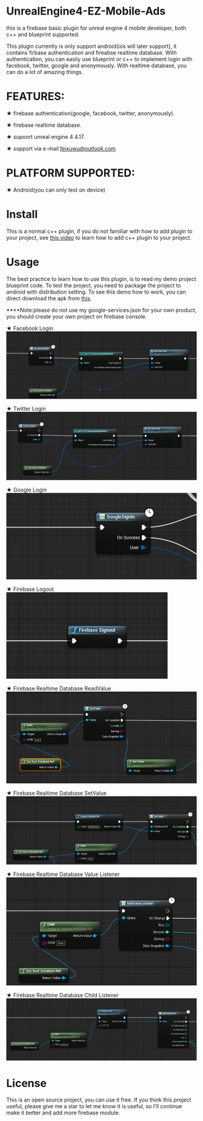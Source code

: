 # UnrealEngine4-EZ-Mobile-Ads
this is a firebase basic plugin for unreal engine 4 mobile developer, both c++ and blueprint supported.

This plugin currently is only support android(ios will later support), it contains firbase authentication and fireabse realtime database.
With authentication, you can easily use blueprint or c++ to implement login with facebook, twitter, google and anonymously.
With realtime database, you can do a lot of amazing things.


# FEATURES: 

★  firebase authentication(google, facebook, twitter, anonymously).

★  firebase realtime database.

★  supoort unreal engine 4 4.17.

★  support via e-mail feixuwu@outlook.com


# PLATFORM SUPPORTED:
★ Android(you can only test on device)



# Install

This is a normal c++ plugin, if you do not familiar with how to add plugin to your project,
see [this video](https://youtu.be/DRtkq0ewTz4) to learn how to add c++ plugin to your project.

# Usage
  The best practice to learn how to use this plugin, is to read my demo project blueprint code. To test the project, you need to 
  package the project to android with distribution setting.
  To see this demo how to work, you can direct download the apk from [this](https://www.dropbox.com/s/tsv5ajjgymzcl5n/UEFireBase-Android-Shipping-armv7-es2.apk?dl=0).
  
  ****Note:please do not use my google-services.json for your own product, you should create your own project on firebase console.
  
  
★ Facebook Login
	![ScreenShot](docs/firebasefacebooklogin.PNG)
	
★ Twitter Login
	![ScreenShot](docs/firebasetwitter.PNG)
  
★ Google Login  
	![ScreenShot](docs/firebasegooglelogin.PNG)
	
★ Firebase Logout
	![ScreenShot](docs/firebaselogout.PNG)
  
★ Firebase Realtime Database ReadValue
	![ScreenShot](docs/firebasereadvalue.PNG)
	
★ Firebase Realtime Database SetValue
	![ScreenShot](docs/firebasesetvalue.PNG)
		
★ Firebase Realtime Database Value Listener
	![ScreenShot](docs/firebasevaluelistener.PNG)

★ Firebase Realtime Database Child Listener
	![ScreenShot](docs/firebasechildlistener.PNG)

  
# License
 This is an open source project, you can use it free. If you think this project useful, please give me a star to let me know 
it is useful, so I'll continue make it better and add more firebase module.
